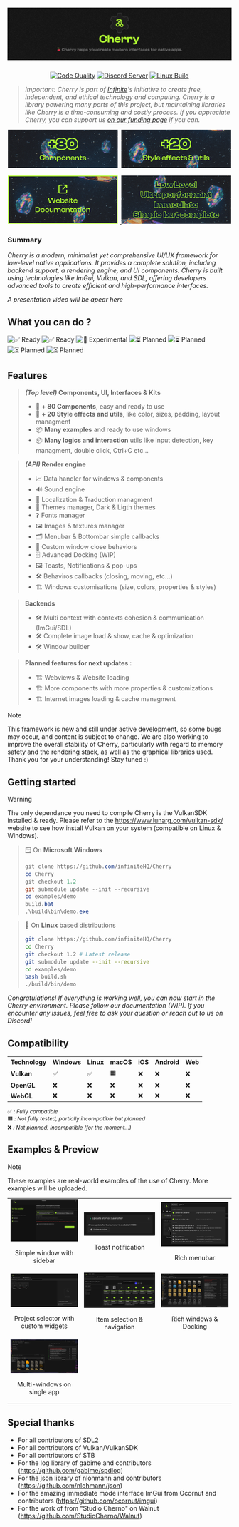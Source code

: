 

<a href="https://infinite.si">
  <h1 align="center">
    <picture>
      <source media="(prefers-color-scheme: dark)" srcset="./.github/imgs/banner.png">
      <img src="./.github/imgs/banner.png">
    </picture>
  </h1>
</a>

<div align="center">
<a title="Code Quality" href="https://www.codefactor.io/repository/github/infinitehq/uikit"><img alt="Code Quality" src="https://img.shields.io/codefactor/grade/github/infinitehq/uikit?longCache=true&style=for-the-badge&label=Code%20Quality&logoColor=fff&logo=CodeFactor&branch=master"></a>
  <a title="Discord Server" href="https://discord.gg/H2wptkecUg"><img alt="Discord Server" src="https://img.shields.io/discord/1095333825762046194?label=Discord&logo=Discord&logoColor=fff&style=for-the-badge"></a>
<a title="'Linux Build' workflow Status" href="https://img.shields.io/github/actions/workflow/status/infiniteHQ/uikit/build.yml"><img alt="Linux Build" src="https://img.shields.io/github/actions/workflow/status/infiniteHQ/uikit/build.yml?longCache=true&style=for-the-badge&label=Build&logoColor=fff&logo=GitHub%20Actions&branch=main"></a>
</div>

> *Important: Cherry is part of [Infinite](https://infinite.si/)'s initiative to create free, independent, and ethical technology and computing. Cherry is a library powering many parts of this project, but maintaining libraries like Cherry is a time-consuming and costly process. If you appreciate Cherry, you can support us [on our funding page](https://fund.infinite.si/) if you can.*

<p align="center" style="gap: 0; margin-bottom: 6px;">
  <img src="./.github/imgs/tile1.png" width="49%" style="margin-right:1%;">
  <img src="./.github/imgs/tile3.png" width="49%">
</p>
<p align="center" style="gap: 0;">
  <a target="_blank" href="https://cherry.infinite.si">
    <img src="./.github/imgs/tile2.png" width="49%" style="margin-right:1%;">
  </a>
  <img src="./.github/imgs/tile4.png" width="49%">
</p>



### Summary
*Cherry is a modern, minimalist yet comprehensive UI/UX framework for low-level native applications. It provides a complete solution, including backend support, a rendering engine, and UI components. Cherry is built using technologies like ImGui, Vulkan, and SDL, offering developers advanced tools to create efficient and high-performance interfaces.*

*A presentation video will be apear here*

## What you can do ?  

![✅ Ready](https://img.shields.io/badge/Desktop%20Applications-Ready-green?longCache=true&style=for-the-badge)
![✅ Ready](https://img.shields.io/badge/Debug%20Tools%20%26%20Utilities-Ready-green?longCache=true&style=for-the-badge)
![🧪 Experimental](https://img.shields.io/badge/Web%20Tech--Based%20Apps-Experimental-yellow?longCache=true&style=for-the-badge)
![⏳ Planned](https://img.shields.io/badge/Embedded%20Systems%20%26%20UIs-Planned-lightgrey?longCache=true&style=for-the-badge)
![⏳ Planned](https://img.shields.io/badge/Web%20Apps-Planned-lightgrey?longCache=true&style=for-the-badge)
![⏳ Planned](https://img.shields.io/badge/Mobile%20Apps-Planned-lightgrey?longCache=true&style=for-the-badge)
![⏳ Planned](https://img.shields.io/badge/UI%20in%20Games%20%26%20Renders-Planned-lightgrey?longCache=true&style=for-the-badge)



## Features

> ***(Top level)* Components, UI, Interfaces & Kits**
> - 🧰 **+ 80 Components**, easy and ready to use
> - 🧰 **+ 20 Style effects and utils**, like color, sizes, padding, layout managment
> - 📦 **Many examples** and ready to use windows
> - 📦 **Many logics and interaction** utils like input detection, key managment, double click, Ctrl+C etc...

> ***(API)* Render engine**
> - 📈 Data handler for windows & components
> - 🔊 Sound engine
> - 💬 Localization & Traduction managment
> - 🎨 Themes manager, Dark & Ligth themes
> - ❓ Fonts manager
> - 🖼️ Images & textures manager
> - 🗂️ Menubar & Bottombar simple callbacks
> - 💪 Custom window close behaviors
> - 🗄️ Advanced Docking (WIP)
> - 🖼️ Toasts, Notifications & pop-ups
> - 🛠️ Behaviros callbacks (closing, moving, etc...)
> - 🏗️ Windows customisations (size, colors, properties & styles)

> **Backends**
> - 🛠️ Multi context with contexts cohesion & communication (ImGui/SDL)
> - 🛠️ Complete image load & show, cache & optimization
> - 🛠️ Window builder


> **Planned features for next updates :**
> - 🏗️ Webviews & Website loading
> - 🏗️ More components with more properties & customizations
> - 🏗️ Internet images loading & cache managment


> [!NOTE]  
> This framework is new and still under active development, so some bugs may occur, and content is subject to change. We are also working to improve the overall stability of Cherry, particularly with regard to memory safety and the rendering stack, as well as the graphical libraries used. Thank you for your understanding! Stay tuned :)

## Getting started
> [!WARNING]  
> The only dependance you need to compile Cherry is the VulkanSDK installed & ready. Please refer to the https://www.lunarg.com/vulkan-sdk/ website to see how install Vulkan on your system (compatible on Linux & Windows).


> 🪟 On **Microsoft Windows**
> ``` powershell
> git clone https://github.com/infiniteHQ/Cherry
> cd Cherry
> git checkout 1.2
> git submodule update --init --recursive
> cd examples/demo
> build.bat
> .\build\bin\demo.exe
> ```

> 🐧 On **Linux** based distributions
> ``` bash
> git clone https://github.com/infiniteHQ/Cherry
> cd Cherry
> git checkout 1.2 # Latest release
> git submodule update --init --recursive
> cd examples/demo
> bash build.sh
> ./build/bin/demo
> ```

*Congratulations! If everything is working well, you can now start in the Cherry environment. Please follow our documentation (WIP). If you encounter any issues, feel free to ask your question or reach out to us on Discord!*


<h2>Compatibility</h2>

<table style="width:100%;">
  <tr>
    <th>Technology</th>
    <th>Windows</th>
    <th>Linux</th>
    <th>macOS</th>
    <th>iOS</th>
    <th>Android</th>
    <th>Web</th>
  </tr>
  <tr>
    <td><strong>Vulkan</strong></td>
    <td>✅</td>
    <td>✅</td>
    <td>🟧</td>
    <td>❌</td>
    <td>❌</td>
    <td>❌</td>
  </tr>
  <tr>
    <td><strong>OpenGL</strong></td>
    <td>❌</td>
    <td>❌</td>
    <td>❌</td>
    <td>❌</td>
    <td>❌</td>
    <td>❌</td>
  </tr>
  <tr>
    <td><strong>WebGL</strong></td>
    <td>❌</td>
    <td>❌</td>
    <td>❌</td>
    <td>❌</td>
    <td>❌</td>
    <td>❌</td>
  </tr>
</table>

<p style="font-size: 12px;">
✅ <em>: Fully compatible</em><br>
🟧 <em>: Not fully tested, partially incompatible but planned</em><br>
❌ <em>: Not planned, incompatible (for the moment...)</em>
</p>


## Examples & Preview
  
> [!NOTE]  
> These examples are real-world examples of the use of Cherry. More examples will be uploaded.
<table>
  <tr>
    <td align="center">
      <img src="./.github/imgs/Cherry1.png" alt="Cherry 1" width="250">
      <p>Simple window with sidebar</p>
    </td>
    <td align="center">
      <img src="./.github/imgs/Cherry2.png" alt="Cherry 2" width="250">
      <p>Toast notification</p>
    </td>
    <td align="center">
      <img src="./.github/imgs/Cherry3.png" alt="Cherry 3" width="250">
      <p>Rich menubar</p>
    </td>
  </tr>
  <tr>
    <td align="center">
      <img src="./.github/imgs/Cherry4.png" alt="Cherry 4" width="250">
      <p>Project selector with custom widgets</p>
    </td>
    <td align="center">
      <img src="./.github/imgs/Cherry5.png" alt="Cherry 5" width="250">
      <p>Item selection & navigation</p>
    </td>
    <td align="center">
      <img src="./.github/imgs/Cherry6.png" alt="Cherry 6" width="250">
      <p>Rich windows & Docking</p>
    </td>
  </tr>
  <tr>
    <td align="center">
      <img src="./.github/imgs/Cherry7.png" alt="Cherry 7" width="250">
      <p>Multi-windows on single app</p>
    </td>
  </tr>
</table>

## Special thanks
- For all contributors of SDL2
- For all contributors of Vulkan/VulkanSDK
- For all contributors of STB
- For the log library of gabime and contributors (https://github.com/gabime/spdlog)
- For the json library of nlohmann and contributors (https://github.com/nlohmann/json)
- For the amazing immediate mode interface ImGui from Ocornut and contributors (https://github.com/ocornut/imgui)
- For the work of from "Studio Cherno" on Walnut (https://github.com/StudioCherno/Walnut)
